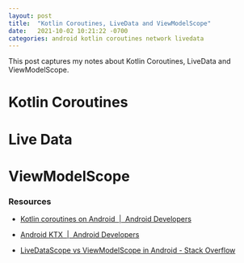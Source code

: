 ```yaml
---
layout: post
title:  "Kotlin Coroutines, LiveData and ViewModelScope"
date:   2021-10-02 10:21:22 -0700
categories: android kotlin coroutines network livedata
---
```


This post captures my notes about Kotlin Coroutines, LiveData and ViewModelScope.

# Kotlin Coroutines

# Live Data

# ViewModelScope



### Resources

- [Kotlin coroutines on Android  |  Android Developers](https://developer.android.com/kotlin/coroutines)

- [Android KTX  |  Android Developers](https://developer.android.com/kotlin/ktx#viewmodel)

- [LiveDataScope vs ViewModelScope in Android - Stack Overflow](https://stackoverflow.com/questions/57698932/livedatascope-vs-viewmodelscope-in-android)

